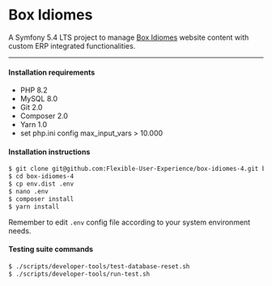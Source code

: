 Box Idiomes
===========

A Symfony 5.4 LTS project to manage [Box Idiomes](https://www.boxidiomes.cat) website content with custom ERP integrated functionalities.

---

#### Installation requirements

* PHP 8.2
* MySQL 8.0
* Git 2.0
* Composer 2.0
* Yarn 1.0
* set php.ini config max_input_vars > 10.000

#### Installation instructions

```bash
$ git clone git@github.com:Flexible-User-Experience/box-idiomes-4.git box-idiomes-4
$ cd box-idiomes-4
$ cp env.dist .env
$ nano .env
$ composer install
$ yarn install
```

Remember to edit `.env` config file according to your system environment needs.

#### Testing suite commands

```bash
$ ./scripts/developer-tools/test-database-reset.sh
$ ./scripts/developer-tools/run-test.sh
```
